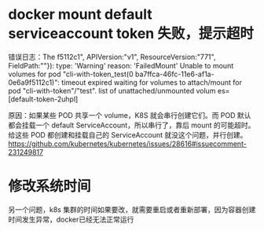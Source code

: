 # docker mount default serviceaccount token 失败，提示超时
错误日志：The f5112c1", APIVersion:"v1", ResourceVersion:"771", FieldPath:""}): type: 'Warning' reason: 'FailedMount' Unable to mount volumes for pod "cli-with-token_test(0 ba7ffca-46fc-11e6-af1a-0e6a9f5112c1)": timeout expired waiting for volumes to attach/mount for pod "cli-with-token"/"test". list of unattached/unmounted volum es=[default-token-2uhpl] 

原因：如果某些 POD 共享一个 volume，K8S 就会串行创建它们。而 POD 默认都会挂载一个 default ServiceAccount，所以串行了，靠后 mount 的可能超时。给这些 POD 都创建和挂载自己的 ServiceAccount 就没这个问题，并行创建。
https://github.com/kubernetes/kubernetes/issues/28616#issuecomment-231249817

# 修改系统时间

另一个问题，k8s 集群的时间如果要改，就需要重启或者重新部署，因为容器创建时间发生异常，docker已经无法正常运行